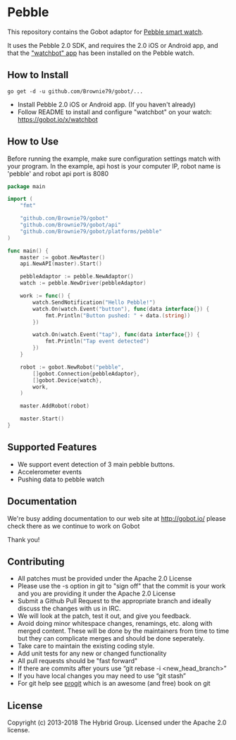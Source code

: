 # Pebble

This repository contains the Gobot adaptor for [Pebble smart watch](http://getpebble.com/).

It uses the Pebble 2.0 SDK, and requires the 2.0 iOS or Android app, and that the ["watchbot" app](https://gobot.io/x/watchbot) has been installed on the Pebble watch.

## How to Install

```
go get -d -u github.com/Brownie79/gobot/...
```

* Install Pebble 2.0 iOS or Android app. (If you haven't already)
* Follow README to install and configure "watchbot" on your watch: https://gobot.io/x/watchbot

## How to Use

Before running the example, make sure configuration settings match with your program. In the example, api host is your computer IP, robot name is 'pebble' and robot api port is 8080

```go
package main

import (
	"fmt"

	"github.com/Brownie79/gobot"
	"github.com/Brownie79/gobot/api"
	"github.com/Brownie79/gobot/platforms/pebble"
)

func main() {
	master := gobot.NewMaster()
	api.NewAPI(master).Start()

	pebbleAdaptor := pebble.NewAdaptor()
	watch := pebble.NewDriver(pebbleAdaptor)

	work := func() {
		watch.SendNotification("Hello Pebble!")
		watch.On(watch.Event("button"), func(data interface{}) {
			fmt.Println("Button pushed: " + data.(string))
		})

		watch.On(watch.Event("tap"), func(data interface{}) {
			fmt.Println("Tap event detected")
		})
	}

	robot := gobot.NewRobot("pebble",
		[]gobot.Connection{pebbleAdaptor},
		[]gobot.Device{watch},
		work,
	)

	master.AddRobot(robot)

	master.Start()
}

```

## Supported Features

* We support event detection of 3 main pebble buttons.
* Accelerometer events
* Pushing data to pebble watch

## Documentation

We're busy adding documentation to our web site at http://gobot.io/ please check there as we continue to work on Gobot

Thank you!

## Contributing

* All patches must be provided under the Apache 2.0 License
* Please use the -s option in git to "sign off" that the commit is your work and you are providing it under the Apache 2.0 License
* Submit a Github Pull Request to the appropriate branch and ideally discuss the changes with us in IRC.
* We will look at the patch, test it out, and give you feedback.
* Avoid doing minor whitespace changes, renamings, etc. along with merged content. These will be done by the maintainers from time to time but they can complicate merges and should be done seperately.
* Take care to maintain the existing coding style.
* Add unit tests for any new or changed functionality
* All pull requests should be "fast forward"
* If there are commits after yours use “git rebase -i <new_head_branch>”
* If you have local changes you may need to use “git stash”
* For git help see [progit](http://git-scm.com/book) which is an awesome (and free) book on git

## License

Copyright (c) 2013-2018 The Hybrid Group. Licensed under the Apache 2.0 license.

